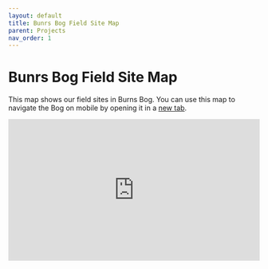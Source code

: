 ```yaml
---
layout: default
title: Bunrs Bog Field Site Map
parent: Projects
nav_order: 1
---
```


# Bunrs Bog Field Site Map

This map shows our field sites in Burns Bog.  You can use this map to navigate the Bog on mobile by opening it in a [new tab](https://ubc-micromet.github.io/FieldSiteMaps/).

<div style="overflow: hidden;
  padding-top: 56.25%;
  position: relative">
  <iframe src="https://ubc-micromet.github.io/FieldSiteMaps/" title="Processes" scrolling="no" frameborder="0"
    style="border: 0;
   height: 100%;
   left: 0;
   position: absolute;
   top: 0;
   width: 100%;">
   <p>Your browser does not support iframes.</p>
 </iframe>
</div>
